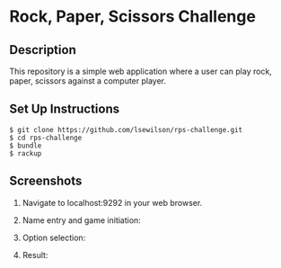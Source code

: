 # Rock, Paper, Scissors Challenge


## Description

This repository is a simple web application where a user can play rock, paper, scissors
against a computer player.

## Set Up Instructions
```
$ git clone https://github.com/lsewilson/rps-challenge.git
$ cd rps-challenge
$ bundle
$ rackup
```
## Screenshots

1. Navigate to localhost:9292 in your web browser.

2. Name entry and game initiation:

3. Option selection:

4. Result:

